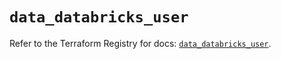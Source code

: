# `data_databricks_user`

Refer to the Terraform Registry for docs: [`data_databricks_user`](https://registry.terraform.io/providers/databricks/databricks/1.84.0/docs/data-sources/user).
